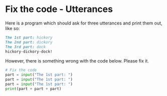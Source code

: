 
# Fix the code - Utterances

Here is a program which should ask for three utterances and print them out, like so:

```markdown
The 1st part: hickory
The 2nd part: dickory
The 3rd part: dock
hickory-dickory-dock!
```

However, there is something wrong with the code below. Please fix it.

```python
# Fix the code
part = input("The 1st part: ")
part = input("The 1st part: ")
part = input("The 1st part: ")
print(part + part + part)

```
